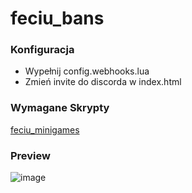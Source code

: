 # feciu_bans

### Konfiguracja
* Wypełnij config.webhooks.lua
* Zmień invite do discorda w index.html

### Wymagane Skrypty
[feciu_minigames](https://github.com/Feciuuu/feciu_minigames)

### Preview
![image](https://github.com/user-attachments/assets/515a5f82-8133-4eb7-8e51-959c6c5f34f2)
